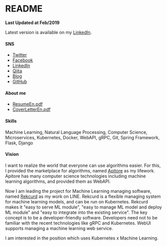 # README
**Last Updated at Feb/2019**

Latest version is available on my [LinkedIn](https://www.linkedin.com/in/keigohattori/).

#### SNS
- [Twitter](https://twitter.com/keigohtr)
- [Facebook](https://www.facebook.com/keigo.hattori.50)
- [LinkedIn](https://www.linkedin.com/in/keigohattori/)
- [Qiita](http://qiita.com/keigohtr)
- [Blog](http://blog.apitore.com/)
- [GitHub](https://github.com/keigohtr)

#### About me
- [ResumeEn.pdf](./ResumeEn.pdf)
- [CoverLetterEn.pdf](./CoverLetterEn.pdf)

#### Skills
Machine Learning, Natural Language Processing, Computer Science, Microservices, Kubernetes, Docker, WebAPI, gRPC, Git, Spring Framework, Flask, Django

#### Vision
I want to realize the world that everyone can use algorithms easier. For this, I provided the marketplace for algorithms, named [Apitore](https://apitore.com/) as my lifework. Apitore has many computer science technologies including machine learning algorithms, and provided them as WebAPI. 

Now I am leading the project for Machine Learning managing software, named [Rekcurd](https://github.com/rekcurd) as my work on LINE. Rekcurd is a flexible managing system for machine learning models, and can be run on Kubernetes. Rekcurd makes it "easy to serve ML module", "easy to manage ML model and deploy ML module" and "easy to integrate into the existing service". The key concept is to be a developer-friendly software. Developers need not to be familiar with the recent technologies like gRPC and Kubernetes. WebUI supports managing a machine learning web service.

I am interested in the position which uses Kubernetes x Machine Learning.
